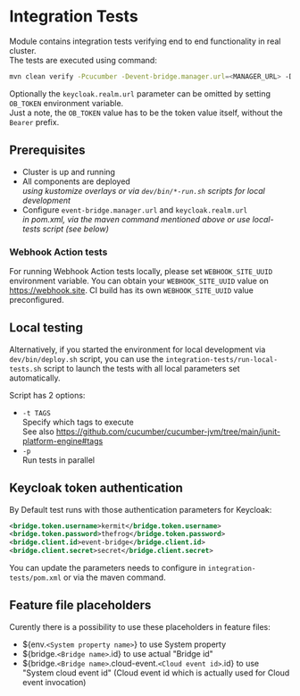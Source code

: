 # Integration Tests

Module contains integration tests verifying end to end functionality in real cluster.  
The tests are executed using command:

```bash
mvn clean verify -Pcucumber -Devent-bridge.manager.url=<MANAGER_URL> -Dkeycloak.realm.url=<KEYCLOAK_URL>
```

Optionally the `keycloak.realm.url` parameter can be omitted by setting `OB_TOKEN` environment variable.  
Just a note, the `OB_TOKEN` value has to be the token value itself, without the `Bearer` prefix.  

## Prerequisites

- Cluster is up and running
- All components are deployed  
  *using kustomize overlays or via `dev/bin/*-run.sh` scripts for local development*
- Configure `event-bridge.manager.url` and `keycloak.realm.url`  
  *in pom.xml, via the maven command mentioned above or use local-tests script (see below)*

### Webhook Action tests

For running Webhook Action tests locally, please set `WEBHOOK_SITE_UUID` environment variable. You can obtain your `WEBHOOK_SITE_UUID` value on https://webhook.site.
CI build has its own `WEBHOOK_SITE_UUID` value preconfigured.

## Local testing

Alternatively, if you started the environment for local development via `dev/bin/deploy.sh` script, you can use the `integration-tests/run-local-tests.sh` script to launch the tests with all local parameters set automatically.

Script has 2 options:

- `-t TAGS`  
  Specify which tags to execute  
  See also https://github.com/cucumber/cucumber-jvm/tree/main/junit-platform-engine#tags
- `-p`  
  Run tests in parallel

## Keycloak token authentication

By Default test runs with those authentication parameters for Keycloak:

```xml
<bridge.token.username>kermit</bridge.token.username>
<bridge.token.password>thefrog</bridge.token.password>
<bridge.client.id>event-bridge</bridge.client.id>
<bridge.client.secret>secret</bridge.client.secret>
```

You can update the parameters needs to configure in `integration-tests/pom.xml` or via the maven command.

## Feature file placeholders

Curently there is a possibility to use these placeholders in feature files:

- ${env.`<System property name>`} to use System property
- ${bridge.`<Bridge name>`.id} to use actual "Bridge id"
- ${bridge.`<Bridge name>`.cloud-event.`<Cloud event id>`.id} to use "System cloud event id" (Cloud event id which is actually used for Cloud event invocation)
